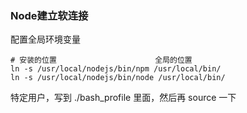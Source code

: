 ### Node建立软连接

配置全局环境变量

```shell
# 安装的位置                      全局的位置
ln -s /usr/local/nodejs/bin/npm /usr/local/bin/
ln -s /usr/local/nodejs/bin/node /usr/local/bin/
```

特定用户，写到 ./bash_profile 里面，然后再 source 一下


